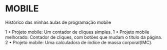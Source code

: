 # MOBILE
Histórico das minhas aulas de programação mobile

1 • Projeto mobile: Um contador de cliques simples.
1 • Projeto mobile melhorado: Contador de cliques, com botões que mudam o titulo da página.
2 • Projeto mobile: Uma calculadora de índice de massa corporal(IMC).
